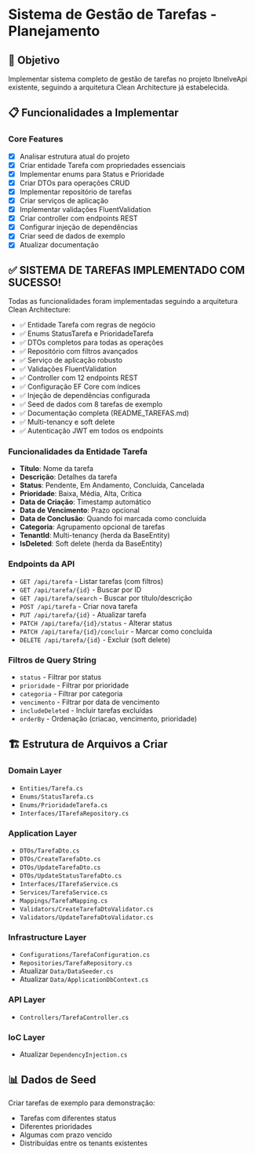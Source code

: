# Sistema de Gestão de Tarefas - Planejamento

## 🎯 Objetivo
Implementar sistema completo de gestão de tarefas no projeto IbnelveApi existente, seguindo a arquitetura Clean Architecture já estabelecida.

## 📋 Funcionalidades a Implementar

### Core Features
- [x] Analisar estrutura atual do projeto
- [x] Criar entidade Tarefa com propriedades essenciais
- [x] Implementar enums para Status e Prioridade
- [x] Criar DTOs para operações CRUD
- [x] Implementar repositório de tarefas
- [x] Criar serviços de aplicação
- [x] Implementar validações FluentValidation
- [x] Criar controller com endpoints REST
- [x] Configurar injeção de dependências
- [x] Criar seed de dados de exemplo
- [x] Atualizar documentação

## ✅ SISTEMA DE TAREFAS IMPLEMENTADO COM SUCESSO!

Todas as funcionalidades foram implementadas seguindo a arquitetura Clean Architecture:
- ✅ Entidade Tarefa com regras de negócio
- ✅ Enums StatusTarefa e PrioridadeTarefa
- ✅ DTOs completos para todas as operações
- ✅ Repositório com filtros avançados
- ✅ Serviço de aplicação robusto
- ✅ Validações FluentValidation
- ✅ Controller com 12 endpoints REST
- ✅ Configuração EF Core com índices
- ✅ Injeção de dependências configurada
- ✅ Seed de dados com 8 tarefas de exemplo
- ✅ Documentação completa (README_TAREFAS.md)
- ✅ Multi-tenancy e soft delete
- ✅ Autenticação JWT em todos os endpoints

### Funcionalidades da Entidade Tarefa
- **Título**: Nome da tarefa
- **Descrição**: Detalhes da tarefa
- **Status**: Pendente, Em Andamento, Concluída, Cancelada
- **Prioridade**: Baixa, Média, Alta, Crítica
- **Data de Criação**: Timestamp automático
- **Data de Vencimento**: Prazo opcional
- **Data de Conclusão**: Quando foi marcada como concluída
- **Categoria**: Agrupamento opcional de tarefas
- **TenantId**: Multi-tenancy (herda da BaseEntity)
- **IsDeleted**: Soft delete (herda da BaseEntity)

### Endpoints da API
- `GET /api/tarefa` - Listar tarefas (com filtros)
- `GET /api/tarefa/{id}` - Buscar por ID
- `GET /api/tarefa/search` - Buscar por título/descrição
- `POST /api/tarefa` - Criar nova tarefa
- `PUT /api/tarefa/{id}` - Atualizar tarefa
- `PATCH /api/tarefa/{id}/status` - Alterar status
- `PATCH /api/tarefa/{id}/concluir` - Marcar como concluída
- `DELETE /api/tarefa/{id}` - Excluir (soft delete)

### Filtros de Query String
- `status` - Filtrar por status
- `prioridade` - Filtrar por prioridade
- `categoria` - Filtrar por categoria
- `vencimento` - Filtrar por data de vencimento
- `includeDeleted` - Incluir tarefas excluídas
- `orderBy` - Ordenação (criacao, vencimento, prioridade)

## 🏗️ Estrutura de Arquivos a Criar

### Domain Layer
- `Entities/Tarefa.cs`
- `Enums/StatusTarefa.cs`
- `Enums/PrioridadeTarefa.cs`
- `Interfaces/ITarefaRepository.cs`

### Application Layer
- `DTOs/TarefaDto.cs`
- `DTOs/CreateTarefaDto.cs`
- `DTOs/UpdateTarefaDto.cs`
- `DTOs/UpdateStatusTarefaDto.cs`
- `Interfaces/ITarefaService.cs`
- `Services/TarefaService.cs`
- `Mappings/TarefaMapping.cs`
- `Validators/CreateTarefaDtoValidator.cs`
- `Validators/UpdateTarefaDtoValidator.cs`

### Infrastructure Layer
- `Configurations/TarefaConfiguration.cs`
- `Repositories/TarefaRepository.cs`
- Atualizar `Data/DataSeeder.cs`
- Atualizar `Data/ApplicationDbContext.cs`

### API Layer
- `Controllers/TarefaController.cs`

### IoC Layer
- Atualizar `DependencyInjection.cs`

## 📊 Dados de Seed
Criar tarefas de exemplo para demonstração:
- Tarefas com diferentes status
- Diferentes prioridades
- Algumas com prazo vencido
- Distribuídas entre os tenants existentes

